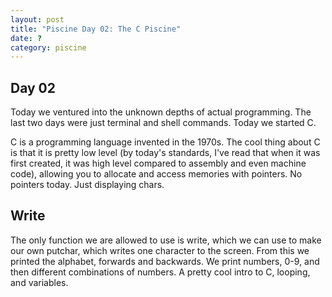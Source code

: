 ```yaml
---
layout: post
title: "Piscine Day 02: The C Piscine"
date: ?
category: piscine
---
```


## Day 02
Today we ventured into the unknown depths of actual programming. The last two days were just terminal and shell commands. Today we started C.

C is a programming language invented in the 1970s. The cool thing about C is that it is pretty low level (by today's standards, I've read that when it was first created, it was high level compared to assembly and even machine code), allowing you to allocate and access memories with pointers. No pointers today. Just displaying chars.

## Write

The only function we are allowed to use is write, which we can use to make our own putchar, which writes one character to the screen. From this we printed the alphabet, forwards and backwards. We print numbers, 0-9, and then different combinations of numbers. A pretty cool intro to C, looping, and variables.
